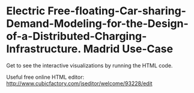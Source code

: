 # Electric Free-floating-Car-sharing-Demand-Modeling-for-the-Design-of-a-Distributed-Charging-Infrastructure. Madrid Use-Case

Get to see the interactive visualizations by running the HTML code.

Useful free online HTML editor: http://www.cubicfactory.com/jseditor/welcome/93228/edit
